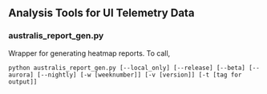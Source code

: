 ## Analysis Tools for UI Telemetry Data


### australis_report_gen.py

Wrapper for generating heatmap reports. To call, 

	python australis_report_gen.py [--local_only] [--release] [--beta] [--aurora] [--nightly] [-w [weeknumber]] [-v [version]] [-t [tag for output]]